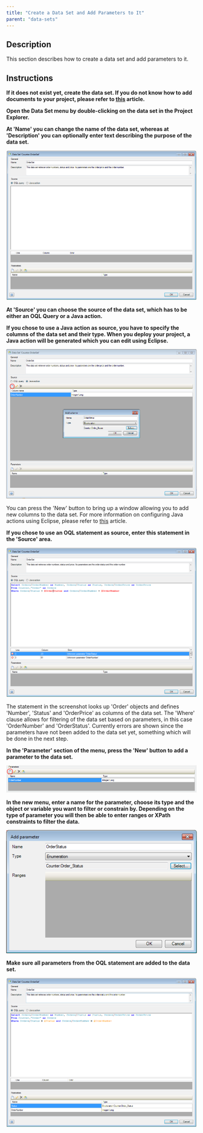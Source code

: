 ```yaml
---
title: "Create a Data Set and Add Parameters to It"
parent: "data-sets"
---
```

## Description

This section describes how to create a data set and add parameters to it.

## Instructions

 **If it does not exist yet, create the data set. If you do not know how to add documents to your project, please refer to [this](add-documents-to-a-module) article.**

 **Open the Data Set menu by double-clicking on the data set in the Project Explorer.**

 **At 'Name' you can change the name of the data set, whereas at 'Description' you can optionally enter text describing the purpose of the data set.**

![](attachments/2621546/2752586.png)

 **At 'Source' you can choose the source of the data set, which has to be either an OQL Query or a Java action.**

 **If you chose to use a Java action as source, you have to specify the columns of the data set and their type. When you deploy your project, a Java action will be generated which you can edit using Eclipse.**

![](attachments/2621546/2752587.png)

You can press the 'New' button to bring up a window allowing you to add new columns to the data set. For more information on configuring Java actions using Eclipse, please refer to [this](configure-java-actions-using-eclipse) article.

 **If you chose to use an OQL statement as source, enter this statement in the 'Source' area.**

![](attachments/2621546/2752588.png)

The statement in the screenshot looks up 'Order' objects and defines 'Number', 'Status' and 'OrderPrice' as columns of the data set. The 'Where' clause allows for filtering of the data set based on parameters, in this case 'OrderNumber' and 'OrderStatus'. Currently errors are shown since the parameters have not been added to the data set yet, something which will be done in the next step.

 **In the 'Parameter' section of the menu, press the 'New' button to add a parameter to the data set.**

![](attachments/2621546/2752577.png)

 **In the new menu, enter a name for the parameter, choose its type and the object or variable you want to filter or constrain by. Depending on the type of parameter you will then be able to enter ranges or XPath constraints to filter the data.**

![](attachments/2621546/2752576.png)

 **Make sure all parameters from the OQL statement are added to the data set.**

![](attachments/2621546/2752589.png)
